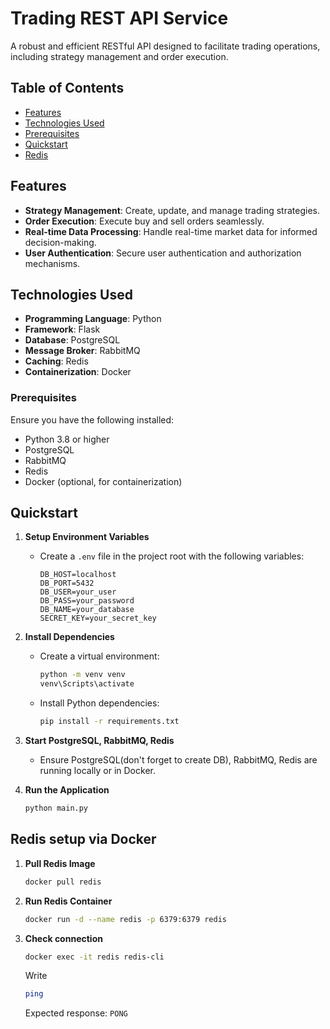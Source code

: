 # Trading REST API Service

A robust and efficient RESTful API designed to facilitate trading operations, including strategy management and order execution.

## Table of Contents

- [Features](#features)
- [Technologies Used](#technologies-used)
- [Prerequisites](#prerequisites)
- [Quickstart](#quickstart)
- [Redis](#redis-setup-via-docker)

## Features

- **Strategy Management**: Create, update, and manage trading strategies.
- **Order Execution**: Execute buy and sell orders seamlessly.
- **Real-time Data Processing**: Handle real-time market data for informed decision-making.
- **User Authentication**: Secure user authentication and authorization mechanisms.

## Technologies Used

- **Programming Language**: Python
- **Framework**: Flask
- **Database**: PostgreSQL
- **Message Broker**: RabbitMQ
- **Caching**: Redis
- **Containerization**: Docker

### Prerequisites

Ensure you have the following installed:

- Python 3.8 or higher
- PostgreSQL
- RabbitMQ
- Redis
- Docker (optional, for containerization)

## Quickstart

1. **Setup Environment Variables**
   - Create a `.env` file in the project root with the following variables:
     ```env
     DB_HOST=localhost
     DB_PORT=5432
     DB_USER=your_user
     DB_PASS=your_password
     DB_NAME=your_database
     SECRET_KEY=your_secret_key
     ```

2. **Install Dependencies**
   - Create a virtual environment:
     ```bash
     python -m venv venv
     venv\Scripts\activate
     ```
   - Install Python dependencies:
     ```bash
     pip install -r requirements.txt
     ```

3. **Start PostgreSQL, RabbitMQ, Redis**
   - Ensure PostgreSQL(don't forget to create DB), RabbitMQ, Redis are running locally or in Docker.

4. **Run the Application**
   ```bash
   python main.py
   ```
   
## Redis setup via Docker

1. **Pull Redis Image**
    ```bash
    docker pull redis
    ```
2. **Run Redis Container**
    ```bash
    docker run -d --name redis -p 6379:6379 redis
    ```
3. **Check connection**
    ```bash
    docker exec -it redis redis-cli
    ```
    Write
    ```bash
    ping
    ```
    Expected response: ```PONG```

